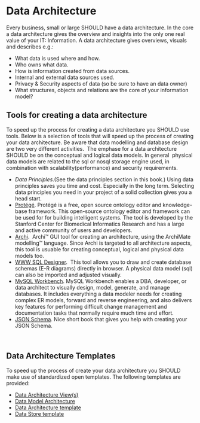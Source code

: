 Data Architecture
==================

Every business, small or large SHOULD have a data architecture. In the
core a data architecture gives the overview and insights into the only
one real value of your IT: Information. A data architecture gives
overviews, visuals and describes e.g.:

-   What data is used where and how.
-   Who owns what data.
-   How is information created from data sources.
-   Internal and external data sources used.
-   Privacy & Security aspects of data (so be sure to have an
    data owner)
-   What structures, objects and relations are the core of your
    information model?

Tools for creating a data architecture
--------------------------------------

To speed up the process for creating a data architecture you SHOULD use
tools. Below is a selection of tools that will speed up the process of
creating your data architecture. Be aware that data modelling and
database design are two very different activities.  The emphase for a
data architecture SHOULD be on the conceptual and logical data models.
In general  physical data models are related to the sql or nosql storage
engine used, in combination with scalability(performance) and security
requirements.

-   *Data Principles*.(See the data principles section in this book.) Using
    data principles saves you time and cost. Especially in the
    long term. Selecting data principles you need in your project of a
    solid collection gives you a head start.
-   [Protégé](http://protege.stanford.edu/). Protégé is a free, open
    source ontology editor and knowledge-base framework. This
    open-source ontology editor and framework can be used for for
    building intelligent systems. The tool is developed by the Stanford
    Center for Biomedical Informatics Research and has a large and
    active community of users and developers.
-   [Archi](http://www.archimatetool.com/).  Archi™ GUI tool for
    creating an architecture, using the ArchiMate modelling™ language.
    Since Archi is targeted to all architecture aspects, this tool is
    usuable for creating conceptual, logical and physical data
    models too.
-   [WWW SQL Designer](https://github.com/ondras/wwwsqldesigner).  This
    tool allows you to draw and create database schemas (E-R diagrams)
    directly in browser. A physical data model (sql) can also be
    imported and adjusted visually.
-   [MySQL Workbench](http://www.mysql.com/products/workbench/). MySQL
    Workbench enables a DBA, developer, or data architect to visually
    design, model, generate, and manage databases. It includes
    everything a data modeler needs for creating complex ER models,
    forward and reverse engineering, and also delivers key features for
    performing difficult change management and documentation tasks that
    normally require much time and effort.
-   [JSON Schema](https://spacetelescope.github.io/understanding-json-schema/). Nice short book that gives you help with creating your JSON Schema.    

 

Data Architecture Templates
---------------------------

To speed up the process of create your data architecture you SHOULD make
use of standardized open templates. The following templates are
provided:

-   [Data
    Architecture View(s)](https://nocomplexity.com/data-architecture-views/)
-   [Data Model
    Architecture](https://nocomplexity.com/data-model-architecture/)
-   [Data Architecture
    template](https://nocomplexity.com/basic-data-architecture-template/)
-   [Data Store template](https://nocomplexity.com/data-store-template/)
